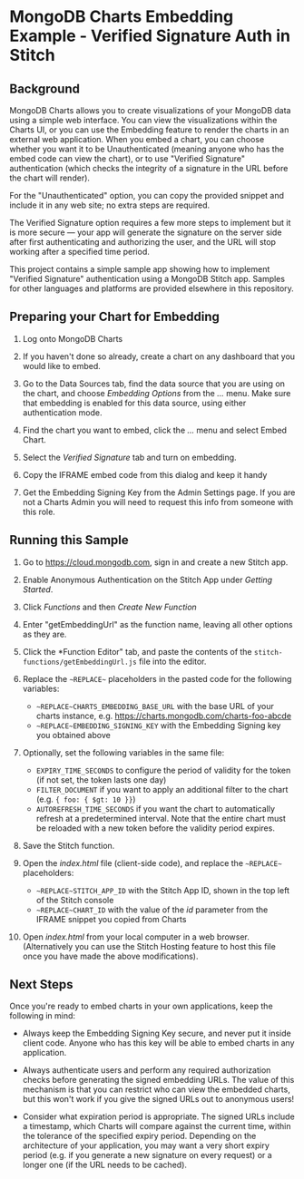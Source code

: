 ﻿MongoDB Charts Embedding Example - Verified Signature Auth in Stitch
====================================================================

Background
----------
MongoDB Charts allows you to create visualizations of your MongoDB data using a simple web interface.
You can view the visualizations within the Charts UI, or you can use the Embedding feature to render
the charts in an external web application. When you embed a chart, you can choose whether you want
it to be Unauthenticated (meaning anyone who has the embed code can view the chart), or to use
"Verified Signature" authentication (which checks the integrity of a signature in the URL before the
chart will render).

For the "Unauthenticated" option, you can copy the provided snippet and include it in any web site;
no extra steps are required.

The Verified Signature option requires a few more steps to implement but it is
more secure — your app will generate the signature on the server side after first authenticating
and authorizing the user, and the URL will stop working after a specified time period.

This project contains a simple sample app showing how to implement "Verified Signature" authentication
using a MongoDB Stitch app. Samples for other languages and platforms are provided elsewhere in this
repository.

Preparing your Chart for Embedding
----------------------------------

1. Log onto MongoDB Charts

2. If you haven't done so already, create a chart on any dashboard that you would like to embed.

3. Go to the Data Sources tab, find the data source that you are using on the chart, and choose
   *Embedding Options* from the *...* menu. Make sure that embedding is enabled for this data source,
   using either authentication mode.

4. Find the chart you want to embed, click the *...* menu and select Embed Chart.

5. Select the *Verified Signature* tab and turn on embedding.

6. Copy the IFRAME embed code from this dialog and keep it handy

7. Get the Embedding Signing Key from the Admin Settings page. If you are not a Charts Admin you
   will need to request this info from someone with this role.

Running this Sample
-------------------
1. Go to https://cloud.mongodb.com, sign in and create a new Stitch app.

2. Enable Anonymous Authentication on the Stitch App under *Getting Started*.

3. Click *Functions* and then *Create New Function*

4. Enter "getEmbeddingUrl" as the function name, leaving all other options as they are.

5. Click the *Function Editor" tab, and paste the contents of the `stitch-functions/getEmbeddingUrl.js` file
   into the editor.

6. Replace the `~REPLACE~` placeholders in the pasted code for the following variables:
    - `~REPLACE~CHARTS_EMBEDDING_BASE_URL` with the base URL of your charts instance, e.g.
       https://charts.mongodb.com/charts-foo-abcde
    - `~REPLACE~EMBEDDING_SIGNING_KEY` with the Embedding Signing key you obtained above

7. Optionally, set the following variables in the same file:
    - `EXPIRY_TIME_SECONDS` to configure the period of validity for the token (if not set, the token lasts one day)
    - `FILTER_DOCUMENT` if you want to apply an additional filter to the chart (e.g. `{ foo: { $gt: 10 }}`)
    - `AUTOREFRESH_TIME_SECONDS` if you want the chart to automatically refresh at a predetermined interval. Note
          that the entire chart must be reloaded with a new token before the validity period expires. 

8. Save the Stitch function.

9. Open the *index.html* file (client-side code), and replace the `~REPLACE~` placeholders:
    - `~REPLACE~STITCH_APP_ID` with the Stitch App ID, shown in the top left of the Stitch console
    - `~REPLACE~CHART_ID` with the value of the *id* parameter from the IFRAME snippet you copied from Charts

10. Open *index.html* from your local computer in a web browser. (Alternatively you can use the Stitch Hosting
   feature to host this file once you have made the above modifications).

Next Steps
----------
Once you're ready to embed charts in your own applications, keep the following in mind:

 * Always keep the Embedding Signing Key secure, and never put it inside client code. Anyone who
   has this key will be able to embed charts in any application.

 * Always authenticate users and perform any required authorization checks before generating the
   signed embedding URLs. The value of this mechanism is that you can restrict who can view the
   embedded charts, but this won't work if you give the signed URLs out to anonymous users!

 * Consider what expiration period is appropriate. The signed URLs include a timestamp, which
   Charts will compare against the current time, within the tolerance of the specified expiry period.
   Depending on the architecture of your application, you may want a very short expiry period
   (e.g. if you generate a new signature on every request) or a longer one (if the URL needs to
   be cached).
